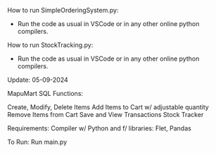 How to run SimpleOrderingSystem.py:

- Run the code as usual in VSCode or in any other online python compilers.

How to run StockTracking.py:

- Run the code as usual in VSCode or in any other online python compilers.

Update: 05-09-2024

MapuMart SQL Functions:

Create, Modify, Delete Items
Add Items to Cart w/ adjustable quantity
Remove Items from Cart
Save and View Transactions
Stock Tracker


Requirements:
Compiler w/ Python and f/ libraries: Flet, Pandas

To Run: Run main.py

